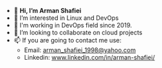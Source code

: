 - 👋 **Hi, I’m Arman Shafiei**
- 🖤 I’m interested in Linux and DevOps
- 📅 I'm working in DevOps field since 2019.
- 📘 I’m looking to collaborate on cloud projects
- 📫 If you are going to contact me use:
     - Email: arman_shafiei_1998@yahoo.com
     - Linkedin: www.linkedin.com/in/arman-shafiei/



<!---
arman-shafiei/arman-shafiei is a ✨ special ✨ repository because its `README.md` (this file) appears on your GitHub profile.
You can click the Preview link to take a look at your changes.
--->
